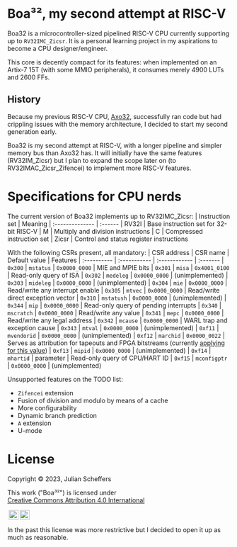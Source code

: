 # Boa³², my second attempt at RISC-V
Boa32 is a microcontroller-sized pipelined RISC-V CPU currently supporting up to `RV32IMC_Zicsr`. It is a personal learning project in my aspirations to become a CPU designer/engineer.

This core is decently compact for its features:
when implemented on an Artix-7 15T (with some MMIO peripherals), it consumes merely 4900 LUTs and 2600 FFs.

## History
Because my previous RISC-V CPU, [Axo32](https://github.com/robotman2412/Axolotl-Risc-V), successfully ran code but had crippling issues with the memory architecture, I decided to start my second generation early.

Boa32 is my second attempt at RISC-V, with a longer pipeline and simpler memory bus than Axo32 has. It will initially have the same features (RV32IM_Zicsr) but I plan to expand the scope later on (to RV32IMAC_Zicsr_Zifencei) to implement more RISC-V features.



# Specifications for CPU nerds
The current version of Boa32 implements up to RV32IMC_Zicsr:
| Instruction set | Meaning
| :-------------- | :------
| RV32I           | Base instruction set for 32-bit RISC-V
| M               | Multiply and division instructions
| C               | Compressed instruction set
| Zicsr           | Control and status register instructions

With the following CSRs present, all mandatory:
| CSR address | CSR name     | Default value | Features
| :---------- | :----------- | :------------ | :-------
| `0x300`     | `mstatus`    | `0x0000_0000` | MIE and MPIE bits
| `0x301`     | `misa`       | `0x4001_0100` | Read-only query of ISA
| `0x302`     | `medeleg`    | `0x0000_0000` | (unimplemented)
| `0x303`     | `mideleg`    | `0x0000_0000` | (unimplemented)
| `0x304`     | `mie`        | `0x0000_0000` | Read/write any interrupt enable
| `0x305`     | `mtvec`      | `0x0000_0000` | Read/write direct exception vector
| `0x310`     | `mstatush`   | `0x0000_0000` | (unimplemented)
| `0x344`     | `mip`        | `0x0000_0000` | Read-only query of pending interrupts
| `0x340`     | `mscratch`   | `0x0000_0000` | Read/write any value
| `0x341`     | `mepc`       | `0x0000_0000` | Read/write any legal address
| `0x342`     | `mcause`     | `0x0000_0000` | WARL trap and exception cause
| `0x343`     | `mtval`      | `0x0000_0000` | (unimplemented)
| `0xf11`     | `mvendorid`  | `0x0000_0000` | (unimplemented)
| `0xf12`     | `marchid`    | `0x0000_0022` | Serves as attribution for tapeouts and FPGA bitstreams (currently [applying for this value](https://github.com/riscv/riscv-isa-manual/pull/1181))
| `0xf13`     | `mipid`      | `0x0000_0000` | (unimplemented)
| `0xf14`     | `mhartid`    | parameter     | Read-only query of CPU/HART ID
| `0xf15`     | `mconfigptr` | `0x0000_0000` | (unimplemented)

Unsupported features on the TODO list:
- `Zifencei` extension
- Fusion of division and modulo by means of a cache
- More configurability
- Dynamic branch prediction
- `A` extension
- U-mode



# License
Copyright © 2023, Julian Scheffers

<p xmlns:cc="http://creativecommons.org/ns#" xmlns:dct="http://purl.org/dc/terms/">This work ("Boa³²") is licensed under <a href="http://creativecommons.org/licenses/by/4.0/" target="_blank" rel="license noopener noreferrer" style="display:inline-block;">Creative Commons Attribution 4.0 International

<img style="height:22px!important;margin-left:3px;vertical-align:text-bottom;" src="https://mirrors.creativecommons.org/presskit/icons/cc.svg?ref=chooser-v1"><img style="height:22px!important;margin-left:3px;vertical-align:text-bottom;" src="https://mirrors.creativecommons.org/presskit/icons/by.svg?ref=chooser-v1"></a></p>

In the past this license was more restrictive but I decided to open it up as much as reasonable.
